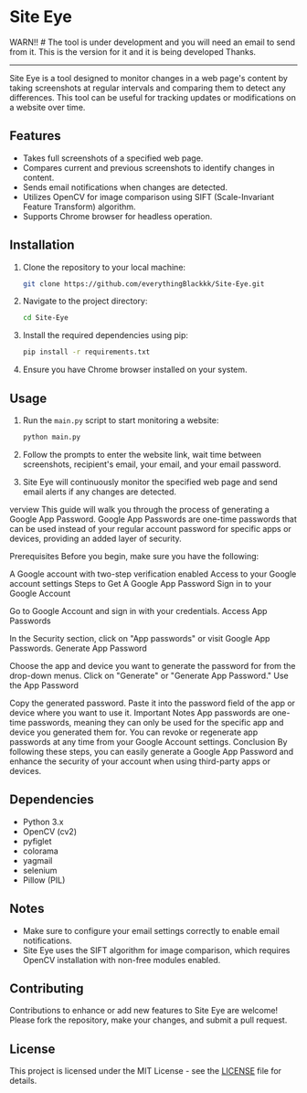 # Site Eye
WARN!! # The tool is under development and you will need an email to send from it. This is the version for it and it is being developed Thanks.
_____
Site Eye is a tool designed to monitor changes in a web page's content by taking screenshots at regular intervals and comparing them to detect any differences. This tool can be useful for tracking updates or modifications on a website over time.

## Features

- Takes full screenshots of a specified web page.
- Compares current and previous screenshots to identify changes in content.
- Sends email notifications when changes are detected.
- Utilizes OpenCV for image comparison using SIFT (Scale-Invariant Feature Transform) algorithm.
- Supports Chrome browser for headless operation.

## Installation

1. Clone the repository to your local machine:

    ```bash
    git clone https://github.com/everythingBlackkk/Site-Eye.git
    ```

2. Navigate to the project directory:

    ```bash
    cd Site-Eye
    ```

3. Install the required dependencies using pip:

    ```bash
    pip install -r requirements.txt
    ```

4. Ensure you have Chrome browser installed on your system.

## Usage

1. Run the `main.py` script to start monitoring a website:

    ```bash
    python main.py
    ```

2. Follow the prompts to enter the website link, wait time between screenshots, recipient's email, your email, and your email password.

3. Site Eye will continuously monitor the specified web page and send email alerts if any changes are detected.

verview
This guide will walk you through the process of generating a Google App Password. Google App Passwords are one-time passwords that can be used instead of your regular account password for specific apps or devices, providing an added layer of security.

Prerequisites
Before you begin, make sure you have the following:

A Google account with two-step verification enabled
Access to your Google account settings
Steps to Get A Google App Password
Sign in to your Google Account

Go to Google Account and sign in with your credentials.
Access App Passwords

In the Security section, click on "App passwords" or visit Google App Passwords.
Generate App Password

Choose the app and device you want to generate the password for from the drop-down menus.
Click on "Generate" or "Generate App Password."
Use the App Password

Copy the generated password.
Paste it into the password field of the app or device where you want to use it.
Important Notes
App passwords are one-time passwords, meaning they can only be used for the specific app and device you generated them for.
You can revoke or regenerate app passwords at any time from your Google Account settings.
Conclusion
By following these steps, you can easily generate a Google App Password and enhance the security of your account when using third-party apps or devices.
## Dependencies

- Python 3.x
- OpenCV (cv2)
- pyfiglet
- colorama
- yagmail
- selenium
- Pillow (PIL)

## Notes

- Make sure to configure your email settings correctly to enable email notifications.
- Site Eye uses the SIFT algorithm for image comparison, which requires OpenCV installation with non-free modules enabled.

## Contributing

Contributions to enhance or add new features to Site Eye are welcome! Please fork the repository, make your changes, and submit a pull request.

## License

This project is licensed under the MIT License - see the [LICENSE](LICENSE) file for details.

